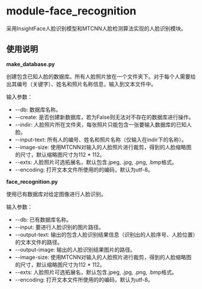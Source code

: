 # module-face_recognition

采用InsightFace人脸识别模型和MTCNN人脸检测算法实现的人脸识别模块。

## 使用说明

**make_database.py**

创建包含已知人脸的数据库。所有人脸照片放在一个文件夹下。对于每个人需要给出其编号（关键字）、姓名和照片名称信息，输入到文本文件中。

输入参数：

* --db: 数据库名称。
* --create: 是否创建新数据库，若为False则无法对不存在的数据库进行操作。
* --indir: 人脸照片所在文件夹，每张照片只能包含一张要输入数据库的已知人脸。
* --input-text: 所有人的编号、姓名和照片名称（仅输入在indir下的名称）。
* --image-size: 使用MTCNN对输入的人脸照片进行裁剪，得到的人脸缩略图的尺寸，默认缩略图尺寸为112 * 112。
* --exts: 人脸照片可选拓展名，默认包含.jpeg, .jpg, .png, .bmp格式。
* --encoding: 打开文本文件所使用的的编码，默认为utf-8。

**face_recognition.py**

使用已有数据库对给定图像进行人脸识别。

输入参数：

* --db: 已有数据库名称。
* --input: 要进行人脸识别的图片路径。
* --output-text: 输出的包含人脸识别结果信息（识别出的人脸序号、人脸位置）的文本文件的路径。
* --output-image: 输出的人脸识别结果图片的路径。
* --image-size: 使用MTCNN对输入的人脸照片进行裁剪，得到的人脸缩略图的尺寸，默认缩略图尺寸为112 * 112。
* --exts: 人脸照片可选拓展名，默认包含.jpeg, .jpg, .png, .bmp格式。
* --encoding: 打开文本文件所使用的的编码，默认为utf-8。

